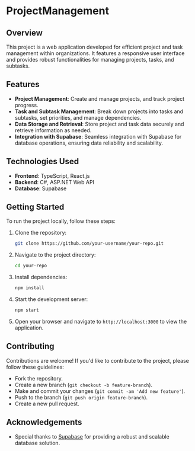 # ProjectManagement

## Overview

This project is a web application developed for efficient project and task management within organizations. It features a responsive user interface and provides robust functionalities for managing projects, tasks, and subtasks.

## Features

- **Project Management**: Create and manage projects, and track project progress.
- **Task and Subtask Management**: Break down projects into tasks and subtasks, set priorities, and manage dependencies.
- **Data Storage and Retrieval**: Store project and task data securely and retrieve information as needed.
- **Integration with Supabase**: Seamless integration with Supabase for database operations, ensuring data reliability and scalability.

## Technologies Used

- **Frontend**: TypeScript, React.js
- **Backend**: C#, ASP.NET Web API
- **Database**: Supabase

## Getting Started

To run the project locally, follow these steps:

1. Clone the repository:

    ```bash
    git clone https://github.com/your-username/your-repo.git
    ```

2. Navigate to the project directory:

    ```bash
    cd your-repo
    ```

3. Install dependencies:

    ```bash
    npm install
    ```

4. Start the development server:

    ```bash
    npm start
    ```

5. Open your browser and navigate to `http://localhost:3000` to view the application.

## Contributing

Contributions are welcome! If you'd like to contribute to the project, please follow these guidelines:

- Fork the repository.
- Create a new branch (`git checkout -b feature-branch`).
- Make and commit your changes (`git commit -am 'Add new feature'`).
- Push to the branch (`git push origin feature-branch`).
- Create a new pull request.

## Acknowledgements

- Special thanks to [Supabase](https://supabase.io) for providing a robust and scalable database solution.
